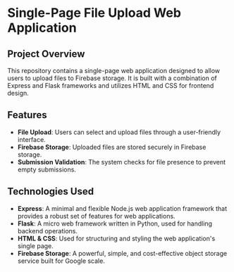 # Single-Page File Upload Web Application

## Project Overview
This repository contains a single-page web application designed to allow users to upload files to Firebase storage. It is built with a combination of Express and Flask frameworks and utilizes HTML and CSS for frontend design.

## Features
- **File Upload**: Users can select and upload files through a user-friendly interface.
- **Firebase Storage**: Uploaded files are stored securely in Firebase storage.
- **Submission Validation**: The system checks for file presence to prevent empty submissions.

## Technologies Used
- **Express**: A minimal and flexible Node.js web application framework that provides a robust set of features for web applications.
- **Flask**: A micro web framework written in Python, used for handling backend operations.
- **HTML & CSS**: Used for structuring and styling the web application's single page.
- **Firebase Storage**: A powerful, simple, and cost-effective object storage service built for Google scale.
